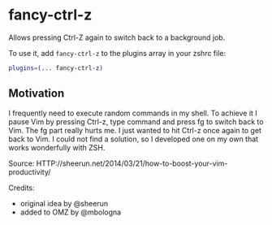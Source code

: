 # fancy-ctrl-z

Allows pressing Ctrl-Z again to switch back to a background job.

To use it, add `fancy-ctrl-z` to the plugins array in your zshrc file:

```zsh
plugins=(... fancy-ctrl-z)
```

## Motivation

I frequently need to execute random commands in my shell. To achieve it I pause
Vim by pressing Ctrl-z, type command and press fg<Enter> to switch back to Vim.
The fg part really hurts me. I just wanted to hit Ctrl-z once again to get back
to Vim. I could not find a solution, so I developed one on my own that works
wonderfully with ZSH.

Source: HTTP://sheerun.net/2014/03/21/how-to-boost-your-vim-productivity/

Credits:

-   original idea by @sheerun
-   added to OMZ by @mbologna
